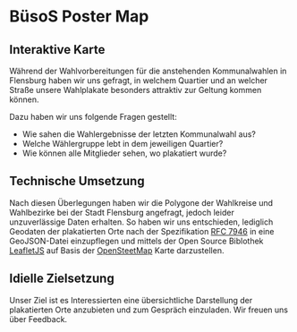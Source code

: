 # BüsoS Poster Map



## Interaktive Karte

Während der Wahlvorbereitungen für die anstehenden Kommunalwahlen in Flensburg haben wir uns gefragt, in welchem Quartier und an welcher Straße unsere Wahlplakate besonders attraktiv zur Geltung kommen können.

Dazu haben wir uns folgende Fragen gestellt:
- Wie sahen die Wahlergebnisse der letzten Kommunalwahl aus?
- Welche Wählergruppe lebt in dem jeweiligen Quartier?
- Wie können alle Mitglieder sehen, wo plakatiert wurde?


## Technische Umsetzung

Nach diesen Überlegungen haben wir die Polygone der Wahlkreise und Wahlbezirke bei der Stadt Flensburg angefragt, jedoch leider unzuverlässige Daten erhalten. So haben wir uns entschieden, lediglich Geodaten der plakatierten Orte nach der Spezifikation [RFC 7946](https://geojson.org/) in eine GeoJSON-Datei einzupflegen und mittels der Open Source Biblothek [LeafletJS](https://leafletjs.com/) auf Basis der [OpenSteetMap](https://www.openstreetmap.de/) Karte darzustellen. 


## Idielle Zielsetzung

Unser Ziel ist es Interessierten eine übersichtliche Darstellung der plakatierten Orte anzubieten und zum Gespräch einzuladen. Wir freuen uns über Feedback.

